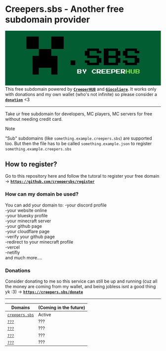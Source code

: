 # Creepers.sbs - Another free subdomain provider
[![Banner](https://raw.githubusercontent.com/creepersbs/.github/refs/heads/main/profile/mini-banner.png)](https://creepers.sbs)
This free subdomain powered by [**`CreeperHUB`**](https://creeperhub.net) and [**`Giocoliere`**](https://giocoliere.dev). It works only with donations and my own wallet (who's not infinite) so please consider a [**`donation`**](https://creepers.sbs/donate) <3

----------------------------------

Take ur free subdomain for developers, MC players, MC servers for free without needing credit card. 

> [!NOTE]
> "Sub" subdomains (like `something.example.creepers.sbs`) are supported too. But then the file has to be called `something.example.json` to register `something.example.creepers.sbs`

[badge-cf]:https://shields.io/badge/%20-cloudflare-blue?logo=cloudflare&style=plastic?cacheSeconds=3600
[badge-dnssec]:https://shields.io/badge/%20-DNSSEC-blue?logo=moleculer&logoColor=white&style=plastic?cacheSeconds=3600
[badge-ssl]:https://shields.io/badge/SSL-Required-blue?style=plastic?cacheSeconds=3600


## How to register?

Go to this repository here and follow the tutoral to register your free domain -> [**`https://github.com/creepersbs/register`**](https://github.com/creepersbs/register)

### How can my domain be used?

You can add your domain to: 
-your discord profile <br>
-your website online <br>
-your bluesky profile <br>
-your minecraft server <br>
-your github page <br>
-your cloudflare page <br>
-verify your github page <br>
-redirect to your minecraft profile <br>
-vercel <br>
-netifly <br>
and much more.... 

### Donations

Consider donating to me so this service can still be up and running (cuz all the money are coming from my wallet, and being jobless isnt a good thing yk :3) -> [**`https://creepers.sbs/donate`**](https://creepers.sbs/donate)

------------------------------------
| Domains | (Coming in the future) |
| ------------- | ------------- |
|  [`creepers.sbs`](https://creepers.sbs)  |  Active  |
|  [`???`](https://creeperhub.net)  |  ???  |
|  [`???`](https://creeperhub.net)  |  ???  |
|  [`???`](https://creeperhub.net)  |  ???  |
|  [`???`](https://creeperhub.net)  |  ???  |
